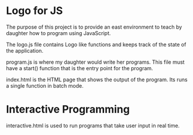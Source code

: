# Logo for JS

The purpose of this project is to provide an east environment to teach by daughter how to program using JavaScript.

The logo.js file contains Logo like functions and keeps track of the state of the application.

program.js is where my daughter would write her programs.  This file must have a start() function that is the entry point for the program.

index.html is the HTML page that shows the output of the program.  Its runs a single function in batch mode.


# Interactive Programming

interactive.html is used to run programs that take user input in real time.



